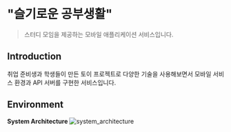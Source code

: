 # "슬기로운 공부생활"

> 스터디 모임을 제공하는 모바일 애플리케이션 서비스입니다.

## Introduction

취업 준비생과 학생들이 만든 토이 프로젝트로 다양한 기술을 사용해보면서 모바일 서비스 환경과 API 서버를 구현한 서비스입니다.

## Environment

**System Architecture**
![system_architecture](/image/system_architecture.png)
